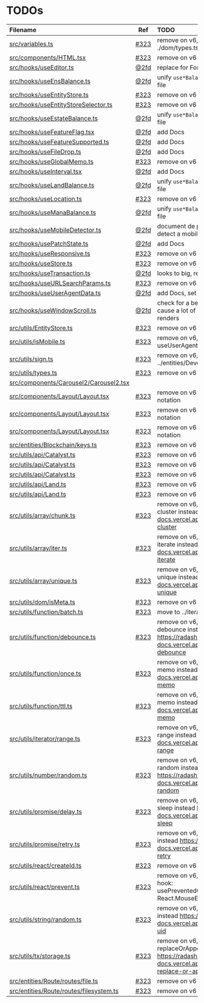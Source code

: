 # TODOs

| Filename |   Ref  | TODO     |
| :------- | :----: | :------- |
| [src/variables.ts](src/variables.ts#L1) | [#323](https://github.com/decentraland/decentraland-gatsby/issues/323) | remove on v6, move to ./dom/types.ts |
| [src/components/HTML.tsx](src/components/HTML.tsx#L1) | [#323](https://github.com/decentraland/decentraland-gatsby/issues/323) | remove on v6 |
| [src/hooks/useEditor.ts](src/hooks/useEditor.ts#L1) | [@2fd](https://github.com/2fd) | replace for Formick on v6 |
| [src/hooks/useEnsBalance.ts](src/hooks/useEnsBalance.ts#L1) | [@2fd](https://github.com/2fd) | unify `use*Balance` on a single file |
| [src/hooks/useEntityStore.ts](src/hooks/useEntityStore.ts#L1) | [#323](https://github.com/decentraland/decentraland-gatsby/issues/323) | remove on v6 |
| [src/hooks/useEntityStoreSelector.ts](src/hooks/useEntityStoreSelector.ts#L1) | [#323](https://github.com/decentraland/decentraland-gatsby/issues/323) | remove on v6 |
| [src/hooks/useEstateBalance.ts](src/hooks/useEstateBalance.ts#L1) | [@2fd](https://github.com/2fd) | unify `use*Balance` on a single file |
| [src/hooks/useFeatureFlag.tsx](src/hooks/useFeatureFlag.tsx#L1) | [@2fd](https://github.com/2fd) | add Docs |
| [src/hooks/useFeatureSupported.ts](src/hooks/useFeatureSupported.ts#L1) | [@2fd](https://github.com/2fd) | add Docs |
| [src/hooks/useFileDrop.ts](src/hooks/useFileDrop.ts#L1) | [@2fd](https://github.com/2fd) | add Docs |
| [src/hooks/useGlobalMemo.ts](src/hooks/useGlobalMemo.ts#L1) | [#323](https://github.com/decentraland/decentraland-gatsby/issues/323) | remove on v6 |
| [src/hooks/useInterval.tsx](src/hooks/useInterval.tsx#L1) | [@2fd](https://github.com/2fd) | add Docs |
| [src/hooks/useLandBalance.ts](src/hooks/useLandBalance.ts#L1) | [@2fd](https://github.com/2fd) | unify `use*Balance` on a single file |
| [src/hooks/useLocation.ts](src/hooks/useLocation.ts#L1) | [#323](https://github.com/decentraland/decentraland-gatsby/issues/323) | remove on v6 |
| [src/hooks/useManaBalance.ts](src/hooks/useManaBalance.ts#L1) | [@2fd](https://github.com/2fd) | unify `use*Balance` on a single file |
| [src/hooks/useMobileDetector.ts](src/hooks/useMobileDetector.ts#L1) | [@2fd](https://github.com/2fd) | document de proper way to detect a mobile device |
| [src/hooks/usePatchState.ts](src/hooks/usePatchState.ts#L1) | [@2fd](https://github.com/2fd) | add Docs |
| [src/hooks/useResponsive.ts](src/hooks/useResponsive.ts#L1) | [#323](https://github.com/decentraland/decentraland-gatsby/issues/323) | remove on v6 |
| [src/hooks/useStore.ts](src/hooks/useStore.ts#L1) | [#323](https://github.com/decentraland/decentraland-gatsby/issues/323) | remove on v6 |
| [src/hooks/useTransaction.ts](src/hooks/useTransaction.ts#L1) | [@2fd](https://github.com/2fd) | looks to big, refactor? |
| [src/hooks/useURLSearchParams.ts](src/hooks/useURLSearchParams.ts#L1) | [#323](https://github.com/decentraland/decentraland-gatsby/issues/323) | remove on v6 |
| [src/hooks/useUserAgentData.ts](src/hooks/useUserAgentData.ts#L1) | [@2fd](https://github.com/2fd) | add Docs, set as good practice |
| [src/hooks/useWindowScroll.ts](src/hooks/useWindowScroll.ts#L1) | [@2fd](https://github.com/2fd) | check for a better options, may cause a lot of unnecessary re renders |
| [src/utils/EntityStore.ts](src/utils/EntityStore.ts#L1) | [#323](https://github.com/decentraland/decentraland-gatsby/issues/323) | remove on v6 |
| [src/utils/isMobile.ts](src/utils/isMobile.ts#L1) | [#323](https://github.com/decentraland/decentraland-gatsby/issues/323) | remove on v6, use hook useUserAgentData |
| [src/utils/sign.ts](src/utils/sign.ts#L1) | [#323](https://github.com/decentraland/decentraland-gatsby/issues/323) | remove on v6, move it to ../entities/Development |
| [src/utils/types.ts](src/utils/types.ts#L1) | [#323](https://github.com/decentraland/decentraland-gatsby/issues/323) | remove on v6 |
| [src/components/Carousel2/Carousel2.tsx](src/components/Carousel2/Carousel2.tsx#L23) |        |  |
| [src/components/Layout/Layout.tsx](src/components/Layout/Layout.tsx#L125) | [#323](https://github.com/decentraland/decentraland-gatsby/issues/323) | remove on v6 use bem notation |
| [src/components/Layout/Layout.tsx](src/components/Layout/Layout.tsx#L138) | [#323](https://github.com/decentraland/decentraland-gatsby/issues/323) | remove on v6 use bem notation |
| [src/components/Layout/Layout.tsx](src/components/Layout/Layout.tsx#L168) | [#323](https://github.com/decentraland/decentraland-gatsby/issues/323) | remove on v6 use bem notation |
| [src/entities/Blockchain/keys.ts](src/entities/Blockchain/keys.ts#L1) | [#323](https://github.com/decentraland/decentraland-gatsby/issues/323) | remove on v6 |
| [src/utils/api/Catalyst.ts](src/utils/api/Catalyst.ts#L67) | [#323](https://github.com/decentraland/decentraland-gatsby/issues/323) | remove on v6 |
| [src/utils/api/Catalyst.ts](src/utils/api/Catalyst.ts#L79) | [#323](https://github.com/decentraland/decentraland-gatsby/issues/323) | remove on v6 |
| [src/utils/api/Catalyst.ts](src/utils/api/Catalyst.ts#L122) | [#323](https://github.com/decentraland/decentraland-gatsby/issues/323) | remove on v6 |
| [src/utils/api/Land.ts](src/utils/api/Land.ts#L103) | [#323](https://github.com/decentraland/decentraland-gatsby/issues/323) | remove on v6 |
| [src/utils/api/Land.ts](src/utils/api/Land.ts#L115) | [#323](https://github.com/decentraland/decentraland-gatsby/issues/323) | remove on v6 |
| [src/utils/array/chunk.ts](src/utils/array/chunk.ts#L1) | [#323](https://github.com/decentraland/decentraland-gatsby/issues/323) | remove on v6, use radash cluster instead https://radash-docs.vercel.app/docs/array-cluster |
| [src/utils/array/iter.ts](src/utils/array/iter.ts#L1) | [#323](https://github.com/decentraland/decentraland-gatsby/issues/323) | remove on v6, use radash iterate instead https://radash-docs.vercel.app/docs/array-iterate |
| [src/utils/array/unique.ts](src/utils/array/unique.ts#L1) | [#323](https://github.com/decentraland/decentraland-gatsby/issues/323) | remove on v6, use radash unique instead https://radash-docs.vercel.app/docs/array-unique |
| [src/utils/dom/isMeta.ts](src/utils/dom/isMeta.ts#L1) | [#323](https://github.com/decentraland/decentraland-gatsby/issues/323) | remove on v6 |
| [src/utils/function/batch.ts](src/utils/function/batch.ts#L1) | [#323](https://github.com/decentraland/decentraland-gatsby/issues/323) | move to ../iterator |
| [src/utils/function/debounce.ts](src/utils/function/debounce.ts#L1) | [#323](https://github.com/decentraland/decentraland-gatsby/issues/323) | remove on v6, use radash debounce instead https://radash-docs.vercel.app/docs/curry-debounce |
| [src/utils/function/once.ts](src/utils/function/once.ts#L1) | [#323](https://github.com/decentraland/decentraland-gatsby/issues/323) | remove on v6, use radash memo instead https://radash-docs.vercel.app/docs/curry-memo |
| [src/utils/function/ttl.ts](src/utils/function/ttl.ts#L1) | [#323](https://github.com/decentraland/decentraland-gatsby/issues/323) | remove on v6, use radash memo instead https://radash-docs.vercel.app/docs/curry-memo |
| [src/utils/iterator/range.ts](src/utils/iterator/range.ts#L1) | [#323](https://github.com/decentraland/decentraland-gatsby/issues/323) | remove on v6, use radash range instead https://radash-docs.vercel.app/docs/curry-range |
| [src/utils/number/random.ts](src/utils/number/random.ts#L1) | [#323](https://github.com/decentraland/decentraland-gatsby/issues/323) | remove on v6, use radash random instead https://radash-docs.vercel.app/docs/random-random |
| [src/utils/promise/delay.ts](src/utils/promise/delay.ts#L1) | [#323](https://github.com/decentraland/decentraland-gatsby/issues/323) | remove on v6, use radash sleep instead https://radash-docs.vercel.app/docs/async-sleep |
| [src/utils/promise/retry.ts](src/utils/promise/retry.ts#L1) | [#323](https://github.com/decentraland/decentraland-gatsby/issues/323) | remove on v6, use radash retry instead https://radash-docs.vercel.app/docs/async-retry |
| [src/utils/react/createId.ts](src/utils/react/createId.ts#L1) | [#323](https://github.com/decentraland/decentraland-gatsby/issues/323) | remove on v6 |
| [src/utils/react/prevent.ts](src/utils/react/prevent.ts#L1) | [#323](https://github.com/decentraland/decentraland-gatsby/issues/323) | remove on v6, move it into a hook: usePreventedCallback((e: React.MouseEvent<any>) => any) |
| [src/utils/string/random.ts](src/utils/string/random.ts#L1) | [#323](https://github.com/decentraland/decentraland-gatsby/issues/323) | remove on v6, use radash uid instead https://radash-docs.vercel.app/docs/random-uid |
| [src/utils/tx/storage.ts](src/utils/tx/storage.ts#L12) | [#323](https://github.com/decentraland/decentraland-gatsby/issues/323) | remove on v6, use radash replaceOrAppend instead https://radash-docs.vercel.app/docs/array-replace-or-append |
| [src/entities/Route/routes/file.ts](src/entities/Route/routes/file.ts#L1) | [#323](https://github.com/decentraland/decentraland-gatsby/issues/323) | remove on v6 |
| [src/entities/Route/routes/filesystem.ts](src/entities/Route/routes/filesystem.ts#L1) | [#323](https://github.com/decentraland/decentraland-gatsby/issues/323) | remove on v6 |
  